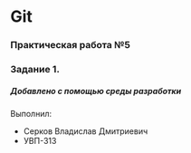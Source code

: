 # Git
### Практическая работа №5
### Задание 1.
##### Добавлено с помощью среды разработки

Выполнил:
* Серков Владислав Дмитриевич
* УВП-313
